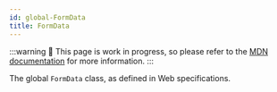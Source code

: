 ```yaml
---
id: global-FormData
title: FormData
---
```


:::warning
🚧 This page is work in progress, so please refer to the [MDN documentation](https://developer.mozilla.org/en-US/docs/Web/API/FormData) for more information.
:::

The global `FormData` class, as defined in Web specifications.
